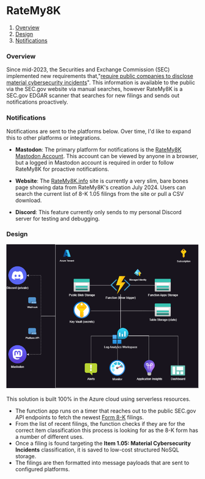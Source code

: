 # RateMy8K 

1. [Overview](#overview)
2. [Design](#design)
3. [Notifications](#notifications)

### Overview <a name="overview"></a>
Since mid-2023, the Securities and Exchange Commission (SEC) implemented new requirements that,"[require public companies to disclose material cybersecurity incidents](https://www.sec.gov/newsroom/speeches-statements/gerding-cybersecurity-incidents-05212024)". This information is available to the public via the SEC.gov website via manual searches, however RateMy8K is a SEC.gov EDGAR scanner that searches for new filings and sends out notifications proactively. 

### Notifications <a name="notifications"></a>
Notifications are sent to the platforms below. Over time, I'd like to expand this to other platforms or integrations. 

- **Mastodon**: The primary platform for notifications is the [RateMy8K Mastodon Account](https://mastodon.social/@ratemy8k). This account can be viewed by anyone in a browser, but a logged in Mastodon account is required in order to follow RateMy8K for proactive notifications.

- **Website**: The [RateMy8K.info](https://www.ratemy8k.info/) site is currently a very slim, bare bones page showing data from RateMy8K's creation July 2024. Users can search the current list of 8-K 1.05 filings from the site or pull a CSV download. 

- **Discord**: This feature currently only sends to my personal Discord server for testing and debugging. 

### Design <a name="design"></a>
<img src="./readme_files/design.png" width="800px">
<br />
<br />
This solution is built 100% in the Azure cloud using serverless resources.

- The function app runs on a timer that reaches out to the public SEC.gov API endpoints to fetch the newest [Form 8-K](https://www.sec.gov/answers/form8k.htm) filings. 
- From the list of recent filings, the function checks if they are for the correct item classification this process is looking for as the 8-K form has a number of different uses. 
- Once a filing is found targeting the **Item 1.05: Material Cybersecurity Incidents** classification, it is saved to low-cost structured NoSQL storage. 
- The filings are then formatted into message payloads that are sent to configured platforms. 



